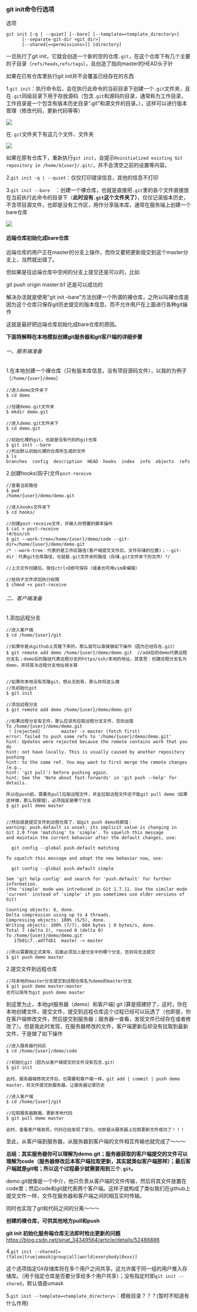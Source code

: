 ### git init命令行选项

选项

```
git init [-q | --quiet] [--bare] [--template=<template_directory>]
	  [--separate-git-dir <git dir>]
	  [--shared[=<permissions>]] [directory]
```

一旦执行了git init，它就会创造一个新的空的仓库`.git`，在这个仓库下有几个主要的子目录（`refs/heads`,`refs/tags`），且创造了指向master的HEAD头子针

如果在已有仓库里执行git init并不会覆盖已经存在的东西



1.`git init`：执行命令后，会在执行此命令的当前目录下创建一个`.git`文件夹，且在`.git`同级目录下用于存放源码（包含`.git`和源码的目录，通常称为工作目录，工作目录是一个包含有版本历史目录“.git”和源文件的目录。），这样可以进行版本管理（修改代码，更新代码等等）

![](/home/zy/Pictures/init0.png)

在`.git`文件夹下有这几个文件、文件夹

![](/home/zy/Pictures/init-1.png)

如果在原有仓库下，重新执行`git init`，会提示`Reinitialized existing Git repository in /home/${user}/.git/`，并不会清空之前的设置等内容。

2.`git init -q | --quiet`：仅仅打印错误信息，其他的信息不打印

3.`git init --bare  `：创建一个裸仓库，也就是直接把`.git`里的各个文件直接放在当前执行此命令的目录下（**此时没有`.git`这个文件夹了）**，仅仅记录版本历史，不含项目源文件，也即是没有工作区，用作分享版本库，通常在服务端上创建一个bare仓库

![](/home/zy/Pictures/init-1.png)

#### 远端仓库初始化成bare仓库

远端仓库的用户正在master的分支上操作，而你又要把更新提交到这个master分支上，当然就出错了。

但如果是往远端仓库中空闲的分支上提交还是可以的，比如

git push origin master:b1   还是可以成功的

解决办法就是使用”git init –bare”方法创建一个所谓的裸仓库，之所以叫裸仓库是因为这个仓库只保存git历史提交的版本信息，而不允许用户在上面进行各种git操作

这就是最好把远端仓库初始化成bare仓库的原因。



**下面将解释在本地模拟创建git服务器和git客户端的详细步骤**

###### 一、服务端准备

1.在本地创建一个裸仓库（只有版本库信息，没有项目源码文件），以我的为例子（`/home/{user}/demo`）

```
//进入demo文件夹下
$ cd demo

//创建demo.git文件夹
$ mkdir demo.git

//进入demo.git文件夹下
$ cd demo.git

//初始化裸的git，也就是没有代码的git仓库
$ git init --bare
//列出默认初始化裸的仓库所生成的文件
$ ls
branches  config  description  HEAD  hooks  index  info  objects  refs
```

2.创建hooks(钩子)文件`post-receive`

```
//查看当前路径
$ pwd
/home/{user}/demo/demo.git

//进入hooks文件夹下
$ cd hooks/

//创建post-receive文件，并输入你想要的脚本操作
$ cat > post-receive
!#/bin/sh
$ git --work-tree=/home/{user}/demo/code --git-dir=/home/{user}/demo/demo.git 
/* --work-tree：代表的是工作区路径(客户端提交文件后，文件存储的位置)；--git-dir：代表git仓库路径，也就是.git文件夹的路径（存储.git文件夹下的文件）*/

//上方文件创建后，按住ctrl+D即可保存（或者也可用vim来编辑）

//给钩子文件添加执行权限
$ chmod +x post-receive
```

###### 二、客户端准备

1.添加远程分支

```
//进入客户端
$ cd /home/{user}/git

//如果你是从github上克隆下来的，那么就可以直接做如下操作（因为已经存在.git）
$ git remote add demo /home/{user}/demo/demo.git  //add后的demo代表远程分支名；demo后的路径代表远程分支的https/ssh/本地的地址，其意思：创建远程分支名为demo，并将其与远程分支地址相关联


//如果你本地没有克隆git，想从无到有，那么你将这么做
//先初始化git
$ git init

//添加远程分支
$ git remote add demo /home/{user}/demo/demo.git

//如果远程分支有文件，那么应该先拉取远程分支文件，否则出错
To /home/{user}/demo/demo.git
 ! [rejected]        master -> master (fetch first)
error: failed to push some refs to '/home/{user}/demo/demo.git'
hint: Updates were rejected because the remote contains work that you do
hint: not have locally. This is usually caused by another repository pushing
hint: to the same ref. You may want to first merge the remote changes (e.g.,
hint: 'git pull') before pushing again.
hint: See the 'Note about fast-forwards' in 'git push --help' for details.

所以在push前，需要先pull拉取远程文件，并且拉取远程文件还不能git pull demo（如果这样做，那么将报错），必须指定是哪个分支
$ git pull demo master


//然后就是提交文件到远程仓库了，如git push demo将报错：
warning: push.default is unset; its implicit value is changing in
Git 2.0 from 'matching' to 'simple'. To squelch this message
and maintain the current behavior after the default changes, use:

  git config --global push.default matching

To squelch this message and adopt the new behavior now, use:

  git config --global push.default simple

See 'git help config' and search for 'push.default' for further information.
(the 'simple' mode was introduced in Git 1.7.11. Use the similar mode
'current' instead of 'simple' if you sometimes use older versions of Git)

Counting objects: 8, done.
Delta compression using up to 4 threads.
Compressing objects: 100% (5/5), done.
Writing objects: 100% (7/7), 684 bytes | 0 bytes/s, done.
Total 7 (delta 2), reused 0 (delta 0)
To /home/{user}/demo/demo.git
   1fb01c7..adffdb1  master -> master

//所以需要按正式来写，后面必须加上是分支中的哪个分支，否则将无法提交
$ git push demo master
```

2.提交文件到远程仓库

```
//将本地的master分支提交到远程仓库名为demo的master分支
$ git push demo master:master
也可以简写为git push demo master
```

到这里为止，本地git服务器（demo）和客户端( git )算是搭建好了，这时，你在本地创建文件，提交文件，提交到远程仓库这个过程已经可以玩透了（也即是，你在客户端修改文件，然后提交到服务器；服务器一查看，发现文件已经存在或者修改了）。但是我此时发现，在服务器修改的文件，客户端更新后却没有拉取到最新文件，于是做了如下操作

```
//进入服务器代码区
$ cd /home/{user}/demo/code

//初始化git（因为从客户端提交的文件没有包含.git）
$ git init 

此时，服务器端修改文件后，也需要和客户端一样，git add | commit | push demo master，将文件提交到服务器，让服务器记录历史

//进入客户端
$ cd /home/{user}/git

//拉取服务器数据，更新本地代码
$ git pull demo master

此时，查看客户端发现，代码已经发现了变化，也即是从服务器上拉取更新文件成功了！！！
```

至此，从客户端到服务器，从服务器到客户端的文件相互传输也就完成了～～～



**总结：其实服务器你可以理解为demo.git；服务器获取的客户端提交的文件可以理解为code（服务器修改后本客户端拉取更新，其实就类似客户端那样）；最后客户端就是git啦；所以这个过程最少就需要用到三个`.git`。**

demo.git就像是一个中介，他只负责从客户端的文件传输，然后将其文件放置在code里；然后code和git就代表两个客户端。这样子就构成了类似我们在github上提交文件一样，文件在服务器和客户端之间的相互实时传输。

同时也实现了git和代码之间的分离～～～



**创建的裸仓库，可供其他地方pull和push**



**git init 初始化服务端仓库无法即时检出更新的问题**https://blog.csdn.net/sinat_34349564/article/details/52486886



4.`git init --shared[=(false|true|umask|group|all|world|everybody|0xxx)]`

这个选项指定Git存储库将在多个用户之间共享。这允许属于同一组的用户推入存储库。（用于指定仓库是否要分享给多个用户共享）；没有指定时即`git init --shared`，默认值是umask



5.`git init --template=<template_directory>`：模板目录？？？(暂时不知道有什么作用)
